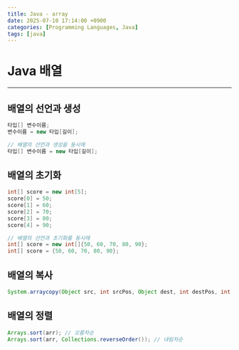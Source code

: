 ```yaml
---
title: Java - array
date: 2025-07-10 17:14:00 +0900
categories: [Programming Languages, Java]
tags: [java]
---
```


# Java 배열
---
## 배열의 선언과 생성
```java
타입[] 변수이름;
변수이름 = new 타입[길이];

// 배열의 선언과 생성을 동시에
타입[] 변수이름 = new 타입[길이];
```

## 배열의 초기화
```java
int[] score = new int[5];
score[0] = 50;
score[1] = 60;
score[2] = 70;
score[3] = 80;
score[4] = 90;

// 배열의 선언과 초기화를 동시에
int[] score = new int[]{50, 60, 70, 80, 90};
int[] score = {50, 60, 70, 80, 90};
```

## 배열의 복사
```java
System.arraycopy(Object src, int srcPos, Object dest, int destPos, int length)
```

## 배열의 정렬
```java
Arrays.sort(arr); // 오름차순
Arrays.sort(arr, Collections.reverseOrder()); // 내림차순
```